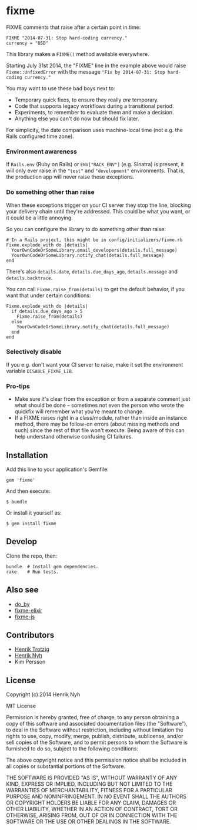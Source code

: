 # fixme

FIXME comments that raise after a certain point in time:

```
FIXME "2014-07-31: Stop hard-coding currency."
currency = "USD"
```

This library makes a `FIXME()` method available everywhere.

Starting July 31st 2014, the "FIXME" line in the example above would raise `Fixme::UnfixedError` with the message `"Fix by 2014-07-31: Stop hard-coding currency."`

You may want to use these bad boys next to:

  * Temporary quick fixes, to ensure they really *are* temporary.
  * Code that supports legacy workflows during a transitional period.
  * Experiments, to remember to evaluate them and make a decision.
  * Anything else you can't do now but should fix later.

For simplicity, the date comparison uses machine-local time (not e.g. the Rails configured time zone).

### Environment awareness

If `Rails.env` (Ruby on Rails) or `ENV["RACK_ENV"]` (e.g. Sinatra) is present, it will only ever raise in the `"test"` and `"development"` environments. That is, the production app will never raise these exceptions.

### Do something other than raise

When these exceptions trigger on your CI server they stop the line, blocking your delivery chain until they're addressed. This could be what you want, or it could be a little annoying.

So you can configure the library to do something other than raise:

```
# In a Rails project, this might be in config/initializers/fixme.rb
Fixme.explode_with do |details|
  YourOwnCodeOrSomeLibrary.email_developers(details.full_message)
  YourOwnCodeOrSomeLibrary.notify_chat(details.full_message)
end
```

There's also `details.date`, `details.due_days_ago`, `details.message` and `details.backtrace`.

You can call `Fixme.raise_from(details)` to get the default behavior, if you want that under certain conditions:

```
Fixme.explode_with do |details|
  if details.due_days_ago > 5
    Fixme.raise_from(details)
  else
    YourOwnCodeOrSomeLibrary.notify_chat(details.full_message)
  end
end
```

### Selectively disable

If you e.g. don't want your CI server to raise, make it set the environment variable `DISABLE_FIXME_LIB`.

### Pro-tips

* Make sure it's clear from the exception or from a separate comment just what should be done – sometimes not even the person who wrote the quickfix will remember what you're meant to change.
* If a FIXME raises right in a class/module, rather than inside an instance method, there may be follow-on errors (about missing methods and such) since the rest of that file won't execute. Being aware of this can help understand otherwise confusing CI failures.


## Installation

Add this line to your application's Gemfile:

    gem 'fixme'

And then execute:

    $ bundle

Or install it yourself as:

    $ gem install fixme


## Develop

Clone the repo, then:

```
bundle  # Install gem dependencies.
rake    # Run tests.
```


## Also see

* [do_by](https://github.com/andyw8/do_by)
* [fixme-elixir](https://github.com/henrik/fixme-elixir)
* [fixme-js](https://github.com/markogresak/fixme-js)


## Contributors

* [Henrik Trotzig](https://www.causes.com/henric)
* [Henrik Nyh](http://henrik.nyh.se)
* Kim Persson


## License

Copyright (c) 2014 Henrik Nyh

MIT License

Permission is hereby granted, free of charge, to any person obtaining
a copy of this software and associated documentation files (the
"Software"), to deal in the Software without restriction, including
without limitation the rights to use, copy, modify, merge, publish,
distribute, sublicense, and/or sell copies of the Software, and to
permit persons to whom the Software is furnished to do so, subject to
the following conditions:

The above copyright notice and this permission notice shall be
included in all copies or substantial portions of the Software.

THE SOFTWARE IS PROVIDED "AS IS", WITHOUT WARRANTY OF ANY KIND,
EXPRESS OR IMPLIED, INCLUDING BUT NOT LIMITED TO THE WARRANTIES OF
MERCHANTABILITY, FITNESS FOR A PARTICULAR PURPOSE AND
NONINFRINGEMENT. IN NO EVENT SHALL THE AUTHORS OR COPYRIGHT HOLDERS BE
LIABLE FOR ANY CLAIM, DAMAGES OR OTHER LIABILITY, WHETHER IN AN ACTION
OF CONTRACT, TORT OR OTHERWISE, ARISING FROM, OUT OF OR IN CONNECTION
WITH THE SOFTWARE OR THE USE OR OTHER DEALINGS IN THE SOFTWARE.
